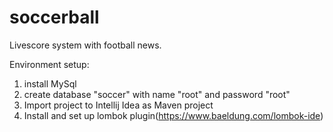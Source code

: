 # soccerball
Livescore system with football news. 

Environment setup:
1) install MySql
2) create database "soccer" with name "root" and password "root"
3) Import project to Intellij Idea as Maven project
4) Install and set up lombok plugin(https://www.baeldung.com/lombok-ide)
